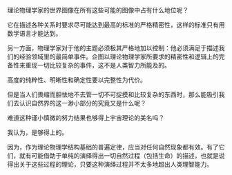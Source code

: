理论物理学家的世界图像在所有这些可能的图像中占有什么地位呢？

它在描述各种关系时要求尽可能达到最高的标准的严格精密性，这样的标准只有用数学语言才能达到。

  另一方面，物理学家对于他的主题必须极其严格地加以控制：他必须满足于描述我们的经验领域里的最简单事件。企图以理论物理学家所要求的精密性和逻辑上的完备性来重现一切比较复杂的事件，这不是人类智力所能及的。

高度的纯粹性、明晰性和确定性要以完整性为代价。

但是当人们畏缩而胆怯地不去管一切不可捉摸和比较复杂的东西时，那么能吸引我们去认识自然界的这一渺小部分的究竟又是什么呢？

难道这种谨小慎微的努力结果也够得上宇宙理论的美名吗？

我认为，是够得上的。

因为，作为理论物理学结构基础的普遍定律，应当对任何自然现象都有效。有了它们，就有可能借助于单纯的演绎得出一切自然过程（包括生命）的描述，也就是说得出关于这些过程的理论，只要这种演绎过程并不太多地超出人类理智能力。